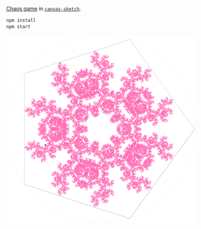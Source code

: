 [Chaos game](https://en.wikipedia.org/wiki/Chaos_game) in
[`canvas-sketch`](https://github.com/mattdesl/canvas-sketch).

```bash
npm install
npm start
```

![Pentagon example](pentagon.png)
